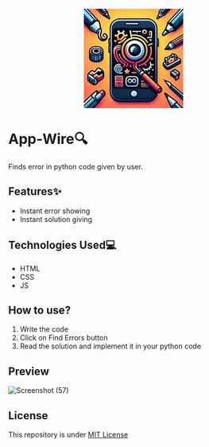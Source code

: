 <p align="center">
  <img height="200" width="200" src="logo.jpg">
</p>

# App-Wire🔍
Finds error in python code given by user.

## Features✨
- Instant error showing
- Instant solution giving

## Technologies Used💻
- HTML
- CSS
- JS

## How to use?
1. Write the code
2. Click on Find Errors button
3. Read the solution and implement it in your python code

## Preview
![Screenshot (57)](https://github.com/Harshit2012/App-Wire/assets/105143145/f3afdeb2-c9e9-4ae3-ac2d-d1e70194ea10)

## License
This repository is under [MIT License](https://github.com/Harshit2012/App-Wire#MIT-1-ov-file)
